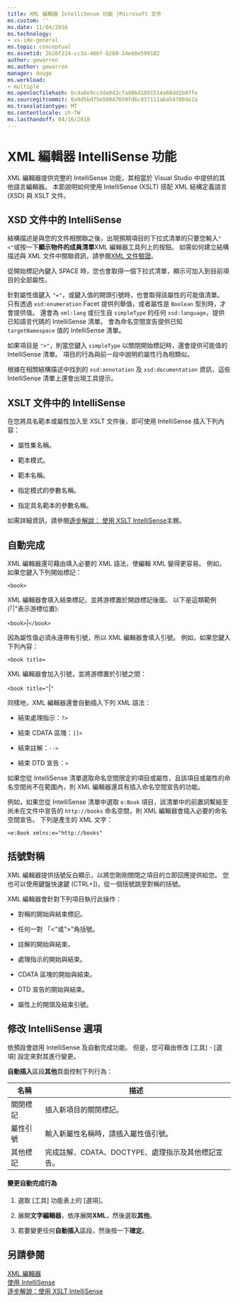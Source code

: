 ```yaml
---
title: XML 編輯器 IntelliSense 功能 |Microsoft 文件
ms.custom: ''
ms.date: 11/04/2016
ms.technology:
- vs-ide-general
ms.topic: conceptual
ms.assetid: 2b26f214-cc3a-46bf-b260-14eb8e599182
author: gewarren
ms.author: gewarren
manager: douge
ms.workload:
- multiple
ms.openlocfilehash: bc4a0e9cc3da9d2cfad86d1891514a68dd2b87fe
ms.sourcegitcommit: 6a9d5bd75e50947659fd6c837111a6a547884e2a
ms.translationtype: MT
ms.contentlocale: zh-TW
ms.lasthandoff: 04/16/2018
---
```

# <a name="xml-editor-intellisense-features"></a>XML 編輯器 IntelliSense 功能
XML 編輯器提供完整的 IntelliSense 功能，其相當於 Visual Studio 中提供的其他語言編輯器。 本節說明如何使用 IntelliSense (XSLT) 搭配 XML 結構定義語言 (XSD) 與 XSLT 文件。  
  
## <a name="intellisense-in-an-xsd-document"></a>XSD 文件中的 IntelliSense  
 結構描述是與您的文件相關聯之後，出現預期項目的下拉式清單的只要您輸入`"<"`或按一下**顯示物件的成員清單**XML 編輯器工具列上的按鈕。 如需如何建立結構描述與 XML 文件中關聯資訊，請參閱[XML 文件驗證](../xml-tools/xml-document-validation.md)。  
  
 從開始標記內鍵入 SPACE 時，您也會取得一個下拉式清單，顯示可加入到目前項目的全部屬性。  
  
 針對屬性值鍵入 `"="`，或鍵入值的開頭引號時，也會取得該屬性的可能值清單。 只有透過 `xsd:enumeration` Facet 提供列舉值，或者屬性是 `Boolean` 型別時，才會提供值。 還會為 `xml:lang` 或衍生自 `simpleType` 的任何 `xsd:language`，提供已知語言代碼的 IntelliSense 清單。 會為命名空間宣告提供已知 `targetNamespace` 值的 IntelliSense 清單。  
  
 如果項目是 `">"`，則當您鍵入 `simpleType` 以關閉開始標記時，還會提供可能值的 IntelliSense 清單。 項目的行為與前一段中說明的屬性行為相類似。  
  
 根據在相關結構描述中找到的 `xsd:annotation` 及 `xsd:documentation` 資訊，這些 IntelliSense 清單上還會出現工具提示。  
  
## <a name="intellisense-in-an-xslt-document"></a>XSLT 文件中的 IntelliSense  
 在您將具名範本或屬性加入至 XSLT 文件後，即可使用 IntelliSense 插入下列內容：  
  
-   屬性集名稱。  
  
-   範本模式。  
  
-   範本名稱。  
  
-   指定模式的參數名稱。‏  
  
-   指定具名範本的參數名稱。‏  
  
如需詳細資訊，請參閱[逐步解說： 使用 XSLT IntelliSense](../xml-tools/walkthrough-using-xslt-intellisense.md)主題。  
  
## <a name="auto-completion"></a>自動完成  
 XML 編輯器還可藉由填入必要的 XML 語法，使編輯 XML 變得更容易。 例如，如果您鍵入下列開始標記：  
  
 `<book>`  
  
 XML 編輯器會填入結束標記，並將游標置於開啟標記後面。 以下是這類範例 (「&#124;"表示游標位置):  
  
 `<book>`&#124;`</book>`  
  
 因為屬性值必須永遠帶有引號，所以 XML 編輯器會填入引號。 例如，如果您鍵入下列內容：  
  
 `<book title=`  
  
 XML 編輯器會加入引號，並將游標置於引號之間：  
  
 `<book title="`&#124;`"`  
  
 同樣地，XML 編輯器還會自動插入下列 XML 語法：  
  
-   結束處理指示：`?>`  
  
-   結束 CDATA 區塊：`]]>`  
  
-   結束註解：`-->`  
  
-   結束 DTD 宣告：`>`  
  
如果您從 IntelliSense 清單選取命名空間限定的項目或屬性，且該項目或屬性的命名空間尚不在範圍內，則 XML 編輯器還具有插入命名空間宣告的功能。  
  
例如，如果您從 IntelliSense 清單中選取 `e:Book` 項目，該清單中的前置詞繫結至尚未在文件中宣告的 `http://books` 命名空間，則 XML 編輯器會插入必要的命名空間宣告。 下列是產生的 XML 文字：  
  
`<e:Book xmlns:e="http://books"`  
  
## <a name="brace-matching"></a>括號對稱  
 XML 編輯器提供括號反白顯示，以將您剛剛關閉之項目的立即回應提供給您。 您也可以使用鍵盤快速鍵 (CTRL+])，從一個括號跳至對稱的括號。  
  
 XML 編輯器會針對下列項目執行此操作：  
  
-   對稱的開始與結束標記。  
  
-   任何一對 「\<"或">"角括號。  
  
-   註解的開始與結束。  
  
-   處理指示的開始與結束。  
  
-   CDATA 區塊的開始與結束。  
  
-   DTD 宣告的開始與結束。  
  
-   屬性上的開頭及結束引號。  
  
## <a name="modifying-the-intellisense-options"></a>修改 IntelliSense 選項  
 依預設會啟用 IntelliSense 及自動完成功能。 但是，您可藉由修改 [工具] - [選項] 設定來對其進行變更。  
  
 **自動插入**區段**其他**頁面控制下列行為：  
  
|名稱|描述|  
|----------|-----------------|  
|關閉標記|插入新項目的關閉標記。|  
|屬性引號|輸入新屬性名稱時，請插入屬性值引號。|  
|其他標記|完成註解、CDATA、DOCTYPE、處理指示及其他標記宣告。|  
  
#### <a name="to-change-the-auto-completion-behavior"></a>變更自動完成行為  
  
1.  選取 [工具] 功能表上的 [選項]。  
  
2.  展開**文字編輯器**，依序展開**XML**，然後選取**其他**。  
  
3.  若要變更任何**自動插入**區段，然後按一下**確定**。  
  
## <a name="see-also"></a>另請參閱  
 [XML 編輯器](../xml-tools/xml-editor.md)   
 [使用 IntelliSense](../ide/using-intellisense.md)   
 [逐步解說：使用 XSLT IntelliSense](../xml-tools/walkthrough-using-xslt-intellisense.md)